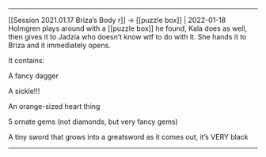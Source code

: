 

#
---

[[Session 2021.01.17 Briza’s Body r]] -> [[puzzle box]] | 2022-01-18
Holmgren plays around with a [[puzzle box]] he found, Kala does as well, then gives it to Jadzia who doesn’t know wtf to do with it. She hands it to Briza and it immediately opens.

It contains:

A fancy dagger

A sickle!!!

An orange-sized heart thing

5 ornate gems (not diamonds, but very fancy gems)

A tiny sword that grows into a greatsword as it comes out, it’s VERY black

---
